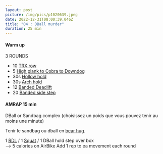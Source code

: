 ```yaml
---
layout: post
picture: /img/pics/p1020639.jpeg
date: 2022-12-31T08:00:39.046Z
title: "04 : DBall murder"
duration: 25 min
---
```

#### Warm up

3 ROUNDS

* 10 [TRX row](https://www.youtube.com/watch?v=lBxgQ2FEiH8)
* 5 [High plank to Cobra to Downdog](https://www.youtube.com/watch?v=3x0CjmxEb08)
* 30s [Hollow hold](https://www.youtube.com/watch?v=4xRpGgttca8)
* 30s [Arch hold](https://www.youtube.com/watch?v=prz7jmsyOaQ)
* 12 [Banded Deadlift](https://www.youtube.com/watch?v=JqSk2ydDIkk)
* 20 [Banded side step](https://www.youtube.com/watch?v=CPvijTQz6a0) 

#### AMRAP 15 min

DBall or Sandbag complex (choisissez un poids que vous pouvez tenir au moins une minute)

Tenir le sandbag ou dball en [bear hug](https://www.youtube.com/watch?v=QbcXYQc-nsI). 

1 [RDL](https://www.youtube.com/shorts/Av6itwDL1jU) / 1 [Squat](https://www.youtube.com/watch?v=LtNSUhZJWJU) / 1 DBall hold step over box\
--> 5 calories on AirBike
Add 1 rep to ea movement each round